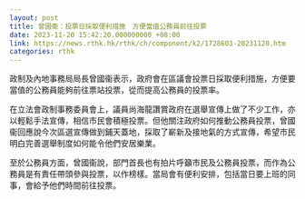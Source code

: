 ```yaml
---
layout: post
title: 曾國衞：投票日採取便利措施　方便當值公務員前往投票
date: 2023-11-20 15:42:20.000000000 +08:00
link: https://news.rthk.hk/rthk/ch/component/k2/1728603-20231120.htm
categories: rthk
---
```


政制及內地事務局局長曾國衞表示，政府會在區議會投票日採取便利措施，方便要當值的公務員能夠前往票站投票，從而提高公務員的投票率。

在立法會政制事務委員會上，議員尚海龍讚賞政府在選舉宣傳上做了不少工作，亦以輕鬆手法宣傳，相信市民會積極投票。但他關注政府如何推動公務員投票，曾國衞回應說今次區選宣傳做到鋪天蓋地，採取了嶄新及接地氣的方式宣傳，希望市民明白完善選舉制度如何能令他們安居樂業。

至於公務員方面，曾國衞說，部門首長也有拍片呼籲市民及公務員投票，而作為公務員是有責任帶頭參與投票，以作榜樣。當局會有便利安排，包括當日要上班的同事，會給予他們時間前往投票。
